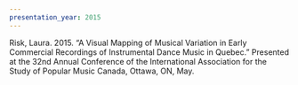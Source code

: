 ```yaml
---
presentation_year: 2015
---
```

Risk, Laura. 2015. “A Visual Mapping of Musical Variation in Early Commercial Recordings of Instrumental Dance Music in Quebec.” Presented at the 32nd Annual Conference of the International Association for the Study of Popular Music Canada, Ottawa, ON, May.
